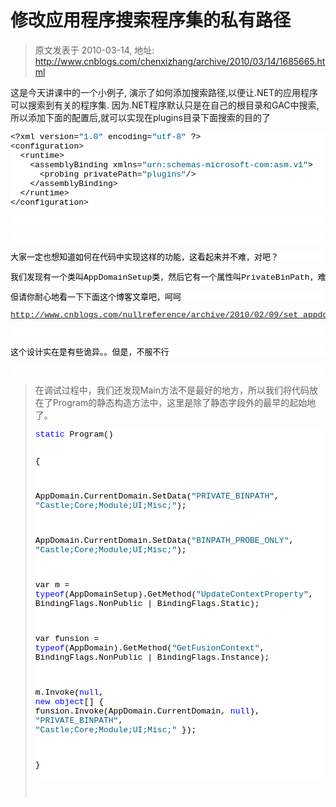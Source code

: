 # 修改应用程序搜索程序集的私有路径 
> 原文发表于 2010-03-14, 地址: http://www.cnblogs.com/chenxizhang/archive/2010/03/14/1685665.html 


<p>这是今天讲课中的一个小例子, 演示了如何添加搜索路径,以便让.NET的应用程序可以搜索到有关的程序集. 因为.NET程序默认只是在自己的根目录和GAC中搜索, 所以添加下面的配置后,就可以实现在plugins目录下面搜索的目的了</p><pre class="csharpcode">&lt;?xml version=<span class="str">"1.0"</span> encoding=<span class="str">"utf-8"</span> ?&gt;
&lt;configuration&gt;
  &lt;runtime&gt;
    &lt;assemblyBinding xmlns=<span class="str">"urn:schemas-microsoft-com:asm.v1"</span>&gt;
      &lt;probing privatePath=<span class="str">"plugins"</span>/&gt;
    &lt;/assemblyBinding&gt;
  &lt;/runtime&gt;
&lt;/configuration&gt;</pre><pre class="csharpcode">&nbsp;</pre><pre class="csharpcode">&nbsp;</pre><pre class="csharpcode">大家一定也想知道如何在代码中实现这样的功能，这看起来并不难，对吧？</pre><pre class="csharpcode">我们发现有一个类叫AppDomainSetup类，然后它有一个属性叫PrivateBinPath，难道不就是这个吗？</pre><pre class="csharpcode">但请你耐心地看一下下面这个博客文章吧，呵呵</pre><pre class="csharpcode"><a title="http://www.cnblogs.com/nullreference/archive/2010/02/09/set_appdomain_privatebinpath_and_configurationfile_location.html" href="http://www.cnblogs.com/nullreference/archive/2010/02/09/set_appdomain_privatebinpath_and_configurationfile_location.html">http://www.cnblogs.com/nullreference/archive/2010/02/09/set_appdomain_privatebinpath_and_configurationfile_location.html</a></pre><pre class="csharpcode">&nbsp;</pre><pre class="csharpcode">这个设计实在是有些诡异。。但是，不服不行</pre><pre class="csharpcode">&nbsp;</pre>
<blockquote>
<p>在调试过程中，我们还发现Main方法不是最好的地方，所以我们将代码放在了Program的静态构造方法中，这里是除了静态字段外的最早的起始地了。
<p><pre class="csharpcode"><span class="kwrd">static</span> Program() 

{ 

AppDomain.CurrentDomain.SetData(<span class="str">"PRIVATE_BINPATH"</span>, <span class="str">"Castle;Core;Module;UI;Misc;"</span>); 

AppDomain.CurrentDomain.SetData(<span class="str">"BINPATH_PROBE_ONLY"</span>, <span class="str">"Castle;Core;Module;UI;Misc;"</span>); 

var m = <span class="kwrd">typeof</span>(AppDomainSetup).GetMethod(<span class="str">"UpdateContextProperty"</span>, BindingFlags.NonPublic | BindingFlags.Static); 

var funsion = <span class="kwrd">typeof</span>(AppDomain).GetMethod(<span class="str">"GetFusionContext"</span>, BindingFlags.NonPublic | BindingFlags.Instance); 

m.Invoke(<span class="kwrd">null</span>, <span class="kwrd">new</span> <span class="kwrd">object</span>[] { funsion.Invoke(AppDomain.CurrentDomain, <span class="kwrd">null</span>), <span class="str">"PRIVATE_BINPATH"</span>, <span class="str">"Castle;Core;Module;UI;Misc;"</span> }); 

}
</pre>
<style type="text/css">.csharpcode, .csharpcode pre
{
	font-size: small;
	color: black;
	font-family: consolas, "Courier New", courier, monospace;
	background-color: #ffffff;
	/*white-space: pre;*/
}
.csharpcode pre { margin: 0em; }
.csharpcode .rem { color: #008000; }
.csharpcode .kwrd { color: #0000ff; }
.csharpcode .str { color: #006080; }
.csharpcode .op { color: #0000c0; }
.csharpcode .preproc { color: #cc6633; }
.csharpcode .asp { background-color: #ffff00; }
.csharpcode .html { color: #800000; }
.csharpcode .attr { color: #ff0000; }
.csharpcode .alt 
{
	background-color: #f4f4f4;
	width: 100%;
	margin: 0em;
}
.csharpcode .lnum { color: #606060; }
</style>

<p>&nbsp;</p></blockquote>
<style type="text/css">.csharpcode, .csharpcode pre
{
	font-size: small;
	color: black;
	font-family: consolas, "Courier New", courier, monospace;
	background-color: #ffffff;
	/*white-space: pre;*/
}
.csharpcode pre { margin: 0em; }
.csharpcode .rem { color: #008000; }
.csharpcode .kwrd { color: #0000ff; }
.csharpcode .str { color: #006080; }
.csharpcode .op { color: #0000c0; }
.csharpcode .preproc { color: #cc6633; }
.csharpcode .asp { background-color: #ffff00; }
.csharpcode .html { color: #800000; }
.csharpcode .attr { color: #ff0000; }
.csharpcode .alt 
{
	background-color: #f4f4f4;
	width: 100%;
	margin: 0em;
}
.csharpcode .lnum { color: #606060; }
</style>